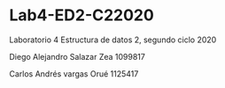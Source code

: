 # Lab4-ED2-C22020
Laboratorio 4 Estructura de datos 2, segundo ciclo 2020 

Diego Alejandro Salazar Zea 1099817

Carlos Andrés vargas Orué 1125417
